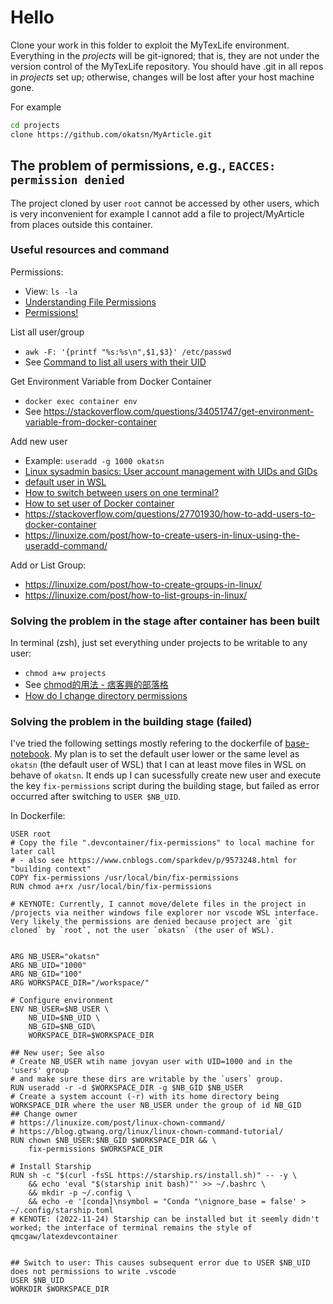 # Hello
Clone your work in this folder to exploit the MyTexLife environment.
Everything in the *projects* will be git-ignored; that is, they are not under the version control of the MyTexLife repository.
You should have .git in all repos in *projects* set up; otherwise, changes will be lost after your host machine gone.


For example
```bash
cd projects
clone https://github.com/okatsn/MyArticle.git
```


## The problem of permissions, e.g., `EACCES: permission denied`
The project cloned by user `root` cannot be accessed by other users, which is very inconvenient for example I cannot add a file to project/MyArticle from places outside this container.

### Useful resources and command
Permissions:
- View: `ls -la `
- [Understanding File Permissions](https://www.elated.com/understanding-permissions/)
- [Permissions!](https://ryanstutorials.net/linuxtutorial/permissions.php)

List all user/group
- `awk -F: '{printf "%s:%s\n",$1,$3}' /etc/passwd`
- See [Command to list all users with their UID](https://askubuntu.com/questions/645236/command-to-list-all-users-with-their-uid)






Get Environment Variable from Docker Container
- `docker exec container env`
-  See https://stackoverflow.com/questions/34051747/get-environment-variable-from-docker-container

Add new user
- Example: `useradd -g 1000 okatsn`
- [Linux sysadmin basics: User account management with UIDs and GIDs](https://www.redhat.com/sysadmin/user-account-gid-uid)
- [default user in WSL](https://superuser.com/questions/1266881/how-to-change-the-default-user-name-in-wsl)
- [How to switch between users on one terminal?](https://unix.stackexchange.com/questions/3568/how-to-switch-between-users-on-one-terminal)
- [How to set user of Docker container](https://codeyarns.com/tech/2017-07-21-how-to-set-user-of-docker-container.html#gsc.tab=0)
- https://stackoverflow.com/questions/27701930/how-to-add-users-to-docker-container
- https://linuxize.com/post/how-to-create-users-in-linux-using-the-useradd-command/


Add or List Group:
- https://linuxize.com/post/how-to-create-groups-in-linux/
- https://linuxize.com/post/how-to-list-groups-in-linux/










### Solving the problem in the stage after container has been built
In terminal (zsh), just set everything under projects to be writable to any user:
- `chmod a+w projects`
- See [chmod的用法 - 痞客興的部落格](https://charleslin74.pixnet.net/blog/post/419874889)
- [How do I change directory permissions](https://www.pluralsight.com/blog/it-ops/linux-file-permissions)

### Solving the problem in the building stage (failed)
I've tried the following settings mostly refering to the dockerfile of [base-notebook](https://hub.docker.com/r/jupyter/base-notebook/dockerfile).
My plan is to set the default user lower or the same level as `okatsn` (the default user of WSL) that I can at least move files in WSL on behave of `okatsn`.
It ends up I can sucessfully create new user and execute the key `fix-permissions` script during the building stage, but failed as error occurred after switching to `USER $NB_UID`.

In Dockerfile:
```
USER root
# Copy the file ".devcontainer/fix-permissions" to local machine for later call
# - also see https://www.cnblogs.com/sparkdev/p/9573248.html for "building context"
COPY fix-permissions /usr/local/bin/fix-permissions
RUN chmod a+rx /usr/local/bin/fix-permissions

# KEYNOTE: Currently, I cannot move/delete files in the project in /projects via neither windows file explorer nor vscode WSL interface. Very likely the permissions are denied because project are `git cloned` by `root`, not the user `okatsn` (the user of WSL).


ARG NB_USER="okatsn"
ARG NB_UID="1000"
ARG NB_GID="100"
ARG WORKSPACE_DIR="/workspace/"

# Configure environment
ENV NB_USER=$NB_USER \
    NB_UID=$NB_UID \
    NB_GID=$NB_GID\
    WORKSPACE_DIR=$WORKSPACE_DIR

## New user; See also
# Create NB_USER wtih name jovyan user with UID=1000 and in the 'users' group
# and make sure these dirs are writable by the `users` group.
RUN useradd -r -d $WORKSPACE_DIR -g $NB_GID $NB_USER
# Create a system account (-r) with its home directory being WORKSPACE_DIR where the user NB_USER under the group of id NB_GID
## Change owner
# https://linuxize.com/post/linux-chown-command/
# https://blog.gtwang.org/linux/linux-chown-command-tutorial/
RUN chown $NB_USER:$NB_GID $WORKSPACE_DIR && \
    fix-permissions $WORKSPACE_DIR

# Install Starship
RUN sh -c "$(curl -fsSL https://starship.rs/install.sh)" -- -y \
    && echo 'eval "$(starship init bash)"' >> ~/.bashrc \
    && mkdir -p ~/.config \
    && echo -e '[conda]\nsymbol = "Conda "\nignore_base = false' > ~/.config/starship.toml
# KENOTE: (2022-11-24) Starship can be installed but it seemly didn't worked; the interface of terminal remains the style of qmcgaw/latexdevcontainer


## Switch to user: This causes subsequent error due to USER $NB_UID does not permissions to write .vscode
USER $NB_UID
WORKDIR $WORKSPACE_DIR
```
